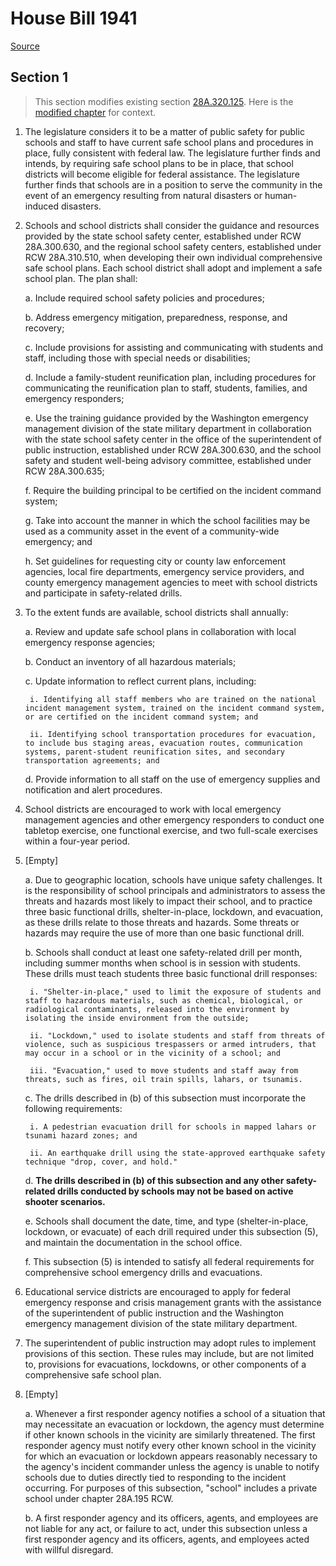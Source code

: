 # House Bill 1941

[Source](http://lawfilesext.leg.wa.gov/biennium/2021-22/Pdf/Bills/House%20Bills/1941.pdf)
## Section 1
> This section modifies existing section [28A.320.125](/rcw/28A_common_school_provisions/28A.320_provisions_applicable_to_all_districts.md). Here is the [modified chapter](rcw/28A_common_school_provisions/28A.320_provisions_applicable_to_all_districts.md) for context.

1. The legislature considers it to be a matter of public safety for public schools and staff to have current safe school plans and procedures in place, fully consistent with federal law. The legislature further finds and intends, by requiring safe school plans to be in place, that school districts will become eligible for federal assistance. The legislature further finds that schools are in a position to serve the community in the event of an emergency resulting from natural disasters or human-induced disasters.

2. Schools and school districts shall consider the guidance and resources provided by the state school safety center, established under RCW 28A.300.630, and the regional school safety centers, established under RCW 28A.310.510, when developing their own individual comprehensive safe school plans. Each school district shall adopt and implement a safe school plan. The plan shall:

    a. Include required school safety policies and procedures;

    b. Address emergency mitigation, preparedness, response, and recovery;

    c. Include provisions for assisting and communicating with students and staff, including those with special needs or disabilities;

    d. Include a family-student reunification plan, including procedures for communicating the reunification plan to staff, students, families, and emergency responders;

    e. Use the training guidance provided by the Washington emergency management division of the state military department in collaboration with the state school safety center in the office of the superintendent of public instruction, established under RCW 28A.300.630, and the school safety and student well-being advisory committee, established under RCW 28A.300.635;

    f. Require the building principal to be certified on the incident command system;

    g. Take into account the manner in which the school facilities may be used as a community asset in the event of a community-wide emergency; and

    h. Set guidelines for requesting city or county law enforcement agencies, local fire departments, emergency service providers, and county emergency management agencies to meet with school districts and participate in safety-related drills.

3. To the extent funds are available, school districts shall annually:

    a. Review and update safe school plans in collaboration with local emergency response agencies;

    b. Conduct an inventory of all hazardous materials;

    c. Update information to reflect current plans, including:

        i. Identifying all staff members who are trained on the national incident management system, trained on the incident command system, or are certified on the incident command system; and

        ii. Identifying school transportation procedures for evacuation, to include bus staging areas, evacuation routes, communication systems, parent-student reunification sites, and secondary transportation agreements; and

    d. Provide information to all staff on the use of emergency supplies and notification and alert procedures.

4. School districts are encouraged to work with local emergency management agencies and other emergency responders to conduct one tabletop exercise, one functional exercise, and two full-scale exercises within a four-year period.

5. [Empty]

    a. Due to geographic location, schools have unique safety challenges. It is the responsibility of school principals and administrators to assess the threats and hazards most likely to impact their school, and to practice three basic functional drills, shelter-in-place, lockdown, and evacuation, as these drills relate to those threats and hazards. Some threats or hazards may require the use of more than one basic functional drill.

    b. Schools shall conduct at least one safety-related drill per month, including summer months when school is in session with students. These drills must teach students three basic functional drill responses:

        i. "Shelter-in-place," used to limit the exposure of students and staff to hazardous materials, such as chemical, biological, or radiological contaminants, released into the environment by isolating the inside environment from the outside;

        ii. "Lockdown," used to isolate students and staff from threats of violence, such as suspicious trespassers or armed intruders, that may occur in a school or in the vicinity of a school; and

        iii. "Evacuation," used to move students and staff away from threats, such as fires, oil train spills, lahars, or tsunamis.

    c. The drills described in (b) of this subsection must incorporate the following requirements:

        i. A pedestrian evacuation drill for schools in mapped lahars or tsunami hazard zones; and

        ii. An earthquake drill using the state-approved earthquake safety technique "drop, cover, and hold."

    d. **The drills described in (b) of this subsection and any other safety-related drills conducted by schools may not be based on active shooter scenarios.**

    e. Schools shall document the date, time, and type (shelter-in-place, lockdown, or evacuate) of each drill required under this subsection (5), and maintain the documentation in the school office.

    f. This subsection (5) is intended to satisfy all federal requirements for comprehensive school emergency drills and evacuations.

6. Educational service districts are encouraged to apply for federal emergency response and crisis management grants with the assistance of the superintendent of public instruction and the Washington emergency management division of the state military department.

7. The superintendent of public instruction may adopt rules to implement provisions of this section. These rules may include, but are not limited to, provisions for evacuations, lockdowns, or other components of a comprehensive safe school plan.

8. [Empty]

    a. Whenever a first responder agency notifies a school of a situation that may necessitate an evacuation or lockdown, the agency must determine if other known schools in the vicinity are similarly threatened. The first responder agency must notify every other known school in the vicinity for which an evacuation or lockdown appears reasonably necessary to the agency's incident commander unless the agency is unable to notify schools due to duties directly tied to responding to the incident occurring. For purposes of this subsection, "school" includes a private school under chapter 28A.195 RCW.

    b. A first responder agency and its officers, agents, and employees are not liable for any act, or failure to act, under this subsection unless a first responder agency and its officers, agents, and employees acted with willful disregard.


